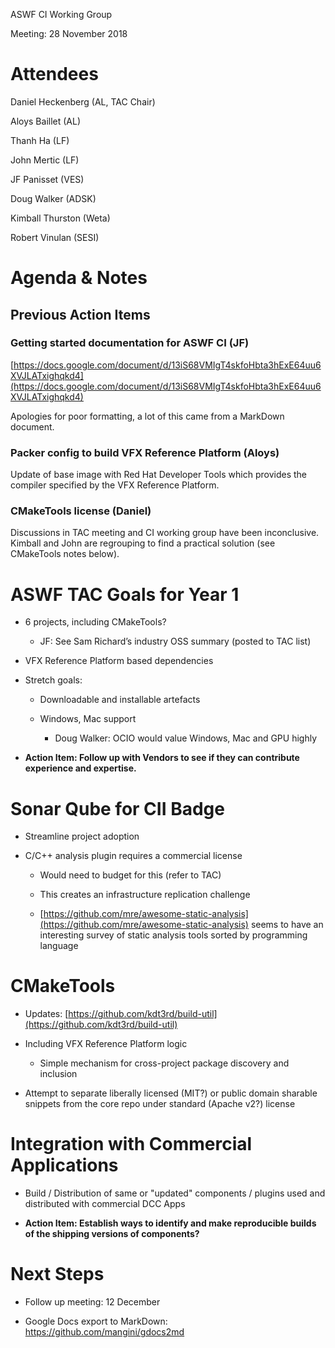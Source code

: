 ASWF CI Working Group

Meeting:   28 November 2018

# Attendees

Daniel Heckenberg (AL, TAC Chair)

Aloys Baillet (AL)

Thanh Ha (LF)

John Mertic (LF)

JF Panisset (VES)

Doug Walker (ADSK)

Kimball Thurston (Weta)

Robert Vinulan (SESI)

# Agenda & Notes

## Previous Action Items

### Getting started documentation for ASWF CI (JF)

[https://docs.google.com/document/d/13iS68VMIgT4skfoHbta3hExE64uu6XVJLATxighqkd4](https://docs.google.com/document/d/13iS68VMIgT4skfoHbta3hExE64uu6XVJLATxighqkd4)

Apologies for poor formatting, a lot of this came from a MarkDown document.

### Packer config to build VFX Reference Platform (Aloys)

Update of base image with Red Hat Developer Tools which provides the compiler specified by the VFX Reference Platform.

### CMakeTools license (Daniel)

Discussions in TAC meeting and CI working group have been inconclusive.  Kimball and John are regrouping to find a practical solution (see CMakeTools notes below).

# ASWF TAC Goals for Year 1

* 6 projects, including CMakeTools?

    * JF: See Sam Richard’s industry OSS summary (posted to TAC list)

* VFX Reference Platform based dependencies

* Stretch goals:  

    * Downloadable and installable artefacts

    * Windows, Mac support

        * Doug Walker: OCIO would value Windows, Mac and GPU highly

* **Action Item: Follow up with Vendors to see if they can contribute experience and expertise.**

# Sonar Qube for CII Badge

* Streamline project adoption

* C/C++ analysis plugin requires a commercial license

    * Would need to budget for this (refer to TAC)

    * This creates an infrastructure replication challenge

    * [https://github.com/mre/awesome-static-analysis](https://github.com/mre/awesome-static-analysis) seems to have an interesting survey of static analysis tools sorted by programming language

# CMakeTools

* Updates:   [https://github.com/kdt3rd/build-util](https://github.com/kdt3rd/build-util)

* Including VFX Reference Platform logic

    * Simple mechanism for cross-project package discovery and inclusion

* Attempt to separate liberally licensed (MIT?) or public domain sharable snippets from the core repo under standard (Apache v2?) license

# Integration with Commercial Applications

* Build / Distribution of same or "updated" components / plugins used and distributed with commercial DCC Apps

* **Action Item: Establish ways to identify and make reproducible builds of the shipping versions of components?**

# Next Steps

* Follow up meeting: 12 December

* Google Docs export to MarkDown: https://github.com/mangini/gdocs2md

